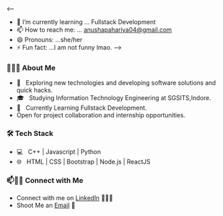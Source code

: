 <--
- 🌱 I’m currently learning ... Fullstack Development
- 📫 How to reach me: ... anushapahariya04@gmail.com
- 😄 Pronouns: ...she/her
- ⚡ Fun fact: ...I am not funny lmao.
-->

<h3> 👨🏻‍💻 About Me </h3>

- 🤔 &nbsp; Exploring new technologies and developing software solutions and quick hacks.
- 🎓 &nbsp; Studying Information Technology Engineering at SGSITS,Indore.
- 🌱 &nbsp; Currently Learning Fullstack Development.
- Open for project collaboration and internship opportunities. 

<h3>🛠 Tech Stack</h3>

- 💻 &nbsp; C++ | Javascript | Python 
- 🌐 &nbsp; HTML | CSS | Bootstrap | Node.js | ReactJS


### 📫🤝🏻 Connect with Me

 - Connect with me on [LinkedIn](https:/https://www.linkedin.com/in/anusha-pahariya//) 👨🏻‍💻
 - Shoot Me an [Email](mailto:anushapahariya04@gmail.com) 💌



